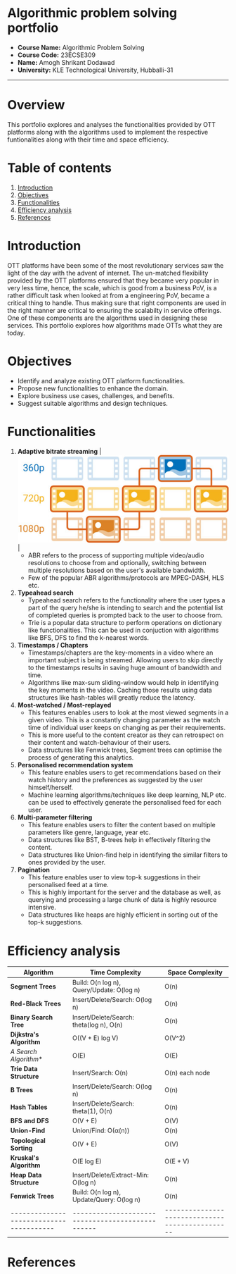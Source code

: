 # Algorithmic problem solving portfolio
 - **Course Name:** Algorithmic Problem Solving
 - **Course Code:** 23ECSE309
 - **Name:** Amogh Shrikant Dodawad
 - **University:** KLE Technological University, Hubballi-31

---

# Overview
This portfolio explores and analyses the functionalities provided by OTT platforms along with the algorithms used to implement the respective funtionalities along with their time and space efficiency.

# Table of contents
1. [Introduction](#introduction)
2. [Objectives](#objectives)
3. [Functionalities](#functionalities)
4. [Efficiency analysis](#efficiency-analysis)
5. [References](#references)

# Introduction
OTT platforms have been some of the most revolutionary services saw the light of the day with the advent of internet.
    The un-matched flexibility provided by the OTT platforms ensured that they became very popular in very less time, hence, the scale, which is good from a business PoV, is a rather difficult task when looked at from a engineering PoV, became a critical thing to handle. Thus making sure that right components are used in the right manner are critical to ensuring the scalabilty in service offerings. One of these components are the algorithms used in designing these services. This portfolio explores how algorithms made OTTs what they are today.

# Objectives
- Identify and analyze existing OTT platform functionalities.
- Propose new functionalities to enhance the domain.
- Explore business use cases, challenges, and benefits.
- Suggest suitable algorithms and design techniques.

# Functionalities
1. **Adaptive bitrate streaming**
    |![Adaptive Bitrate Streaming](abr.jpg)|
    - ABR refers to the process of supporting multiple video/audio resolutions to choose from and optionally, switching between multiple resolutions based on the user's available bandwidth.
    - Few of the popular ABR algorithms/protocols are MPEG-DASH, HLS etc.
2. **Typeahead search**
    - Typeahead search refers to the functionality where the user types a part of the query he/she is intending to search and the potential list of completed queries is prompted back to the user to choose from.
    - Trie is a popular data structure to perform operations on dictionary like functionalities. This can be used in conjuction with algorithms like BFS, DFS to find the k-nearest words.
3. **Timestamps / Chapters**
    - Timestamps/chapters are the key-moments in a video where an important subject is being streamed. Allowing users to skip directly to the timestamps results in saving huge amount of bandwidth and time.
    - Algorithms like max-sum sliding-window would help in identifying the key moments in the video. Caching those results using data structures like hash-tables will greatly reduce the latency.
4. **Most-watched / Most-replayed**
    - This features enables users to look at the most viewed segments in a given video. This is a constantly changing parameter as the watch time of individual user keeps on changing as per their requirements.
    - This is more useful to the content creator as they can retrospect on their content and watch-behaviour of their users.
    - Data structures like Fenwick trees, Segment trees can optimise the process of generating this analytics.
5. **Personalised recommendation system**
    - This feature enables users to get recommendations based on their watch history and the preferences as suggested by the user himself/herself.
    - Machine learning algorithms/techniques like deep learning, NLP etc. can be used to effectively generate the personalised feed for each user.
6. **Multi-parameter filtering**
    - This feature enables users to filter the content based on multiple parameters like genre, language, year etc.
    - Data structures like BST, B-trees help in effectively filtering the content.
    - Data structures like Union-find help in identifying the similar filters to ones provided by the user.
7. **Pagination**
    - This feature enables user to view top-k suggestions in their personalised feed at a time.
    - This is highly important for the server and the database as well, as querying and processing a large chunk of data is highly resource intensive.
    - Data structures like heaps are highly efficient in sorting out of the top-k suggestions.


# Efficiency analysis

| **Algorithm**                         | **Time Complexity**                            | **Space Complexity**                          |
|---------------------------------------|------------------------------------------------|-----------------------------------------------|
| **Segment Trees**                     | Build: O(n log n), Query/Update: O(log n)      | O(n)                                          |
| **Red-Black Trees**                   | Insert/Delete/Search: O(log n)                 | O(n)                                          |
| **Binary Search Tree**                | Insert/Delete/Search: theta(log n), O(n)       | O(n)                                          |
| **Dijkstra's Algorithm**              | O((V + E) log V)                               | O(V^2)                                        |
| **A* Search Algorithm**               | O(E)                                           | O(E)                                          |
| **Trie Data Structure**               | Insert/Search: O(n)                            | O(n) each node                                |
| **B Trees**                           | Insert/Delete/Search: O(log n)                 | O(n)                                          |
| **Hash Tables**                       | Insert/Delete/Search: theta(1), O(n)           | O(n)                                          |
| **BFS and DFS**                       | O(V + E)                                       | O(V)                                          |
| **Union-Find**                        | Union/Find: O(α(n))                            | O(n)                                          |
| **Topological Sorting**               | O(V + E)                                       | O(V)                                          |
| **Kruskal's Algorithm**               | O(E log E)                                     | O(E + V)                                      |
| **Heap Data Structure**               | Insert/Delete/Extract-Min: O(log n)            | O(n)                                          |
| **Fenwick Trees**                     | Build: O(n log n), Update/Query: O(log n)      | O(n)                                          |
|---------------------------------------|------------------------------------------------|-----------------------------------------------|

# References
